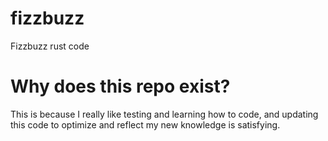 # fizzbuzz
Fizzbuzz rust code

# Why does this repo exist?
This is because I really like testing and learning how to code, and updating this code to optimize and reflect my new knowledge is satisfying.
